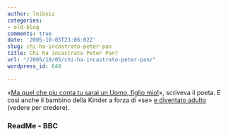 ```yaml
---
author: leibniz
categories:
- old-blog
comments: true
date: '2005-10-05T23:06:02Z'
slug: chi-ha-incastrato-peter-pan
title: Chi ha incastrato Peter Pan?
url: "/2005/10/05/chi-ha-incastrato-peter-pan/"
wordpress_id: 648

---
```

«[Ma quel che piu conta tu sarai un Uomo, figlio mio!](https://www.readme.it/mese/se.htm)», scriveva il poeta. E cosi anche il bambino della Kinder a forza di «se» [e diventato adulto](https://news.bbc.co.uk/2/hi/europe/4308932.stm) (vedere per credere).  


### ReadMe - BBC
